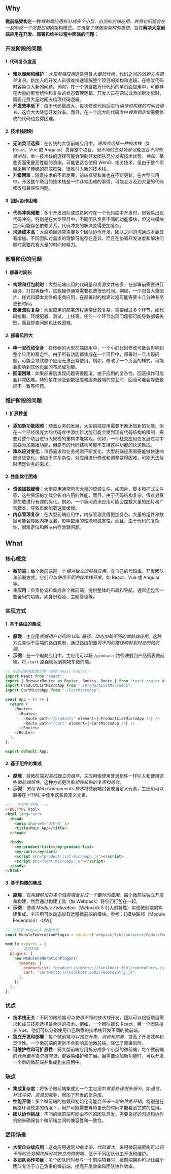 ## Why

**微前端架构**是一种*将前端应用拆分成多个小型、自治的前端应用，并将它们组合在一起形成一个完整应用*的架构模式。_它借鉴了微服务架构的思想_，旨在**解决大型前端应用在开发、部署和维护过程中面临的问题：**

### 开发阶段的问题

#### 1. 代码复杂度高

- **难以理解和维护**：*大型前端应用*通常包含*大量的代码*，代码之间的*依赖关系错综复杂*。新加入的开发人员很难快速理解整个项目的架构和逻辑，在修改代码时容易引入新的问题。*例如*，在一个包含数万行代码的单页面应用中，可能存在大量的嵌套组件和复杂的状态管理逻辑，开发人员在调试或添加新功能时，需要花费大量时间去梳理代码逻辑。
- **开发效率低下**：由于代码量庞大，每次修改代码后进行*编译和构建的时间会很长*，这会大大降低开发效率。而且，在一个庞大的代码库中*搜索和定位*需要修改的代码也变得困难。

#### 2. 技术栈限制

- **无法灵活选择**：在传统的大型前端应用中，*通常会选择一种技术栈*（如 React、Vue 或 Angular）贯穿整个项目。*但不同的业务场景可能适合不同的技术栈*，单一技术栈的选择可能会限制开发团队充分发挥技术优势。*例如*，某些页面需要高性能的渲染，可能更适合使用 WebGL 相关技术，但由于整个项目采用了传统的前端框架，很难引入新的技术栈。
- **升级困难**：随着技术的不断发展，前端框架和库也在不断更新。在大型应用中，升级整个项目的技术栈是一件非常困难的事情，可能会涉及到大量的代码修改和兼容性问题。

#### 3. 团队协作困难

- **代码冲突频繁**：多个开发团队或成员同时在一个代码库中开发时，很容易出现代码冲突。特别是在大型项目中，不同团队负责不同的功能模块，但这些模块之间可能存在依赖关系，代码冲突的解决变得更加复杂。
- **沟通成本高**：大型项目通常需要多个团队协作开发，团队之间的沟通成本会显著增加。不同团队对需求的理解可能存在差异，而且在协调开发进度和解决问题时需要花费大量的时间和精力。

### 部署阶段的问题

#### 1. 部署时间长

- **构建和打包耗时**：大型前端应用的代码量和资源文件较多，在部署前需要进行编译、打包等操作，这些操作通常需要花费很长时间。例如，一个包含大量图片、样式和脚本文件的电商应用，在部署时的构建过程可能需要十几分钟甚至更长时间。
- **部署流程复杂**：大型应用的部署流程通常比较复杂，需要经过多个环节，如代码拉取、环境配置、测试、上线等。任何一个环节出现问题都可能导致部署失败，而且排查问题也比较困难。

#### 2. 部署风险大

- **牵一发而动全身**：在传统的大型前端应用中，一个小的代码修改可能会影响到整个应用的稳定性。由于所有功能都集成在一个项目中，部署时一旦出现问题，可能会导致整个应用无法正常使用。例如，修改了一个页面的样式，可能会影响到其他页面的布局或功能。
- **回滚困难**：如果部署后发现问题需要回滚，由于应用的复杂性，回滚操作可能会非常困难。特别是在涉及到数据库和服务器端的交互时，回滚可能会导致数据不一致等问题。

### 维护阶段的问题

#### 1. 扩展性差

- **添加新功能困难**：随着业务的发展，大型前端应用需要不断添加新的功能。但在一个已经很庞大的代码库中添加新功能可能会受到现有代码结构的限制，需要对整个项目进行大规模的重构才能实现。例如，一个社交应用在发展过程中需要添加直播功能，但原有的代码结构可能不支持这种功能的快速集成。
- **难以应对变化**：市场需求和业务规则不断变化，大型前端应用需要能够快速响应这些变化。但由于其复杂性，对应用进行修改和调整变得困难，可能无法及时满足业务的需求。

#### 2. 性能优化困难

- **资源加载缓慢**：大型应用通常包含大量的资源文件，如图片、脚本和样式文件等，这些资源的加载会影响应用的性能。而且，由于代码结构复杂，很难对资源加载进行有效的优化。例如，一个新闻资讯应用可能会加载大量的图片和广告脚本，导致页面加载速度缓慢。
- **内存管理复杂**：在大型前端应用中，内存管理变得更加复杂。大量的组件和数据可能会导致内存泄漏，影响应用的性能和稳定性。而且，由于代码的复杂性，很难定位和解决内存泄漏问题。

## What

### 核心概念

- **微前端**：每个微前端是一个*相对独立的前端应用*，有自己的代码库、开发团队和部署方式。它们*可以使用不同的技术栈开发*，如 React、Vue 或 Angular 等。
- **主应用**：负责协调和集成各个微前端，提供整体的布局和导航，通常还包含一些全局的功能，如身份验证、主题管理等。

### 实现方式

#### 1. 基于路由的集成

- **原理**：主应用*根据用户访问的 URL 路径，动态加载不同的微前端应用*。这种方式类似于后端的路由机制，通过路由配置*将不同的路径映射到对应的微前端*。
- **示例**：在一个电商应用中，主应用可以将 `/products` 路径映射到产品列表微前端，将 `/cart` 路径映射到购物车微前端。

```javascript
// 主应用路由配置示例（使用 React Router）
import React from "react";
import { BrowserRouter as Router, Routes, Route } from "react-router-dom";
import ProductListMicroApp from "./ProductListMicroApp";
import CartMicroApp from "./CartMicroApp";

const App = () => {
  return (
    <Router>
      <Routes>
        <Route path="/products" element={<ProductListMicroApp />} />
        <Route path="/cart" element={<CartMicroApp />} />
      </Routes>
    </Router>
  );
};

export default App;
```

#### 2. 基于组件的集成

- **原理**：将微前端*封装成独立的组件*，主应用像使用普通组件一样引入和使用这些*微前端组件*。这种方式更注重*组件级别的复用和组合*。
- **示例**：*使用 Web Components 技术*将微前端封装成自定义元素，主应用可以直接在 HTML 中使用这些自定义元素。

```html
<!-- 主应用 HTML -->
<!DOCTYPE html>
<html lang="en">
  <head>
    <meta charset="UTF-8" />
    <title>Main App</title>
  </head>

  <body>
    <my-product-list></my-product-list>
    <my-cart></my-cart>
    <script src="product-list-microapp.js"></script>
    <script src="cart-microapp.js"></script>
  </body>
</html>
```

#### 3. 基于构建的集成

- **原理**：*在构建阶段将各个微前端合并成一个整体的应用*。每个微前端独立开发和构建，然后通过构建工具（如 Webpack）将它们打包在一起。
- **示例**：*使用 Module Federation*（Webpack 5 引入的特性）实现微前端的构建集成。主应用可以动态加载远程微前端的模块。参考：[[模块联邦（Module Federation）-QW]]

```javascript
// 主应用 Webpack 配置示例
const ModuleFederationPlugin = require("webpack/lib/container/ModuleFederationPlugin");

module.exports = {
  // ...其他配置
  plugins: [
    new ModuleFederationPlugin({
      remotes: {
        productList: "productList@http://localhost:3001/remoteEntry.js",
        cart: "cart@http://localhost:3002/remoteEntry.js",
      },
    }),
  ],
};
```

### 优点

- **技术栈无关**：不同的微前端*可以使用不同的技术栈*开发，团队可以根据项目需求和成员技能选择最合适的技术。例如，一个团队擅长 React，另一个团队擅长 Vue，他们可以分别使用自己熟悉的技术栈开发不同的微前端。
- **独立开发和部署**：每个微前端*可以独立开发、测试和部署*，提高了开发效率和灵活性。一个微前端的更新不会影响其他微前端，降低了部署风险。
- **可维护性和可扩展性**：将大型前端应用拆分成多个小型的微前端，每个微前端的*代码量和复杂度降低*，更容易维护和扩展。当需要添加新功能时，可以开发一个新的微前端并集成到主应用中。

### 缺点

- **集成复杂度**：将多个微前端集成到一个主应用中*需要处理很多细节*，如*通信、样式冲突、资源加载*等，增加了开发的复杂度。
- **性能开销**：多个微前端的加载和初始化可能会*带来一定的性能开销*，特别是在网络环境较差的情况下，用户可能需要等待更长的时间才能看到完整的应用。
- **团队协作挑战**：不同的微前端可能由不同的团队开发，需要良好的沟通和协作机制来确保各个微前端之间的兼容性和一致性。

### 适用场景

- **大型企业级应用**：这类应用通常*功能复杂、代码量大*，采用微前端架构可以*将不同的业务模块拆分成独立的微前端*，便于不同团队分工开发和维护。
- **多团队协作项目**：多个团队同时参与一个前端项目时，微前端架构可以让每个团队专注于自己负责的微前端，提高开发效率和团队协作效率。
